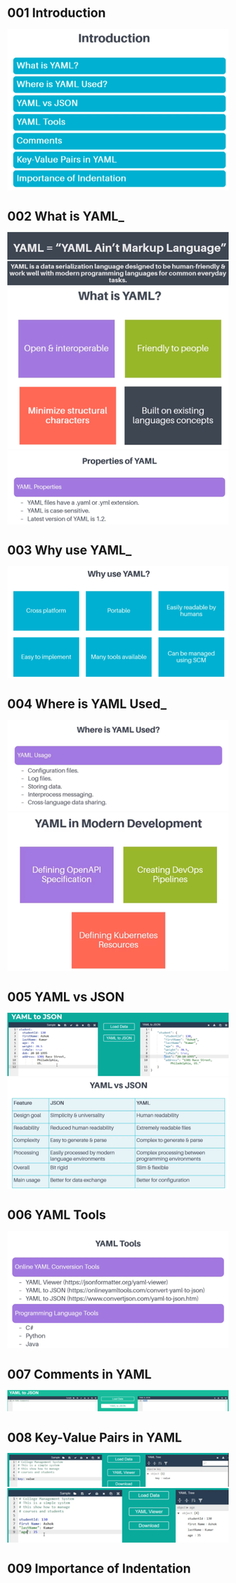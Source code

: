 # 001 Introduction
![](Images/2022-10-15-15-54-43.png)

# 002 What is YAML_
![](Images/2022-10-15-15-57-27.png)
![](Images/2022-10-15-15-58-08.png)
![](Images/2022-10-15-16-05-53.png)
![](Images/2022-10-15-16-06-18.png)

# 003 Why use YAML_
![](Images/2022-10-15-16-08-24.png)

# 004 Where is YAML Used_
![](Images/2022-10-15-17-09-16.png)
![](Images/2022-10-15-17-11-30.png)

# 005 YAML vs JSON
![](Images/2022-10-15-17-14-18.png)
![](Images/2022-10-15-17-18-54.png)

# 006 YAML Tools
![](Images/2022-10-15-17-23-23.png)

# 007 Comments in YAML
![](Images/2022-10-15-17-28-57.png)

# 008 Key-Value Pairs in YAML
![](Images/2022-10-15-17-33-44.png)
![](Images/2022-10-15-17-34-13.png)

# 009 Importance of Indentation
